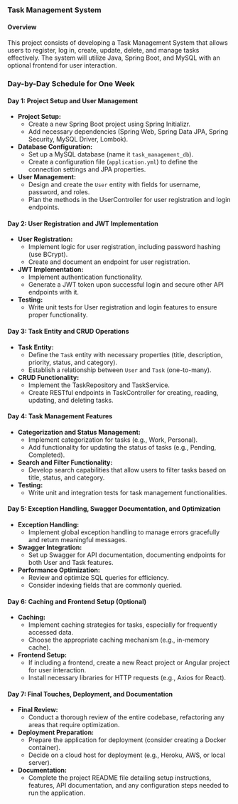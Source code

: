 ### Task Management System

#### **Overview**
This project consists of developing a Task Management System that allows users to register, log in, create, update, delete, and manage tasks effectively. The system will utilize Java, Spring Boot, and MySQL with an optional frontend for user interaction.

### Day-by-Day Schedule for One Week

#### **Day 1: Project Setup and User Management**
- **Project Setup:**
  - Create a new Spring Boot project using Spring Initializr.
  - Add necessary dependencies (Spring Web, Spring Data JPA, Spring Security, MySQL Driver, Lombok).
- **Database Configuration:**
  - Set up a MySQL database (name it `task_management_db`).
  - Create a configuration file (`application.yml`) to define the connection settings and JPA properties.
- **User Management:**
  - Design and create the `User` entity with fields for username, password, and roles.
  - Plan the methods in the UserController for user registration and login endpoints.

#### **Day 2: User Registration and JWT Implementation**
- **User Registration:**
  - Implement logic for user registration, including password hashing (use BCrypt).
  - Create and document an endpoint for user registration.
- **JWT Implementation:**
  - Implement authentication functionality.
  - Generate a JWT token upon successful login and secure other API endpoints with it.
- **Testing:**
  - Write unit tests for User registration and login features to ensure proper functionality.

#### **Day 3: Task Entity and CRUD Operations**
- **Task Entity:**
  - Define the `Task` entity with necessary properties (title, description, priority, status, and category).
  - Establish a relationship between `User` and `Task` (one-to-many).
- **CRUD Functionality:**
  - Implement the TaskRepository and TaskService.
  - Create RESTful endpoints in TaskController for creating, reading, updating, and deleting tasks.
  
#### **Day 4: Task Management Features**
- **Categorization and Status Management:**
  - Implement categorization for tasks (e.g., Work, Personal).
  - Add functionality for updating the status of tasks (e.g., Pending, Completed).
- **Search and Filter Functionality:**
  - Develop search capabilities that allow users to filter tasks based on title, status, and category.
- **Testing:**
  - Write unit and integration tests for task management functionalities.

#### **Day 5: Exception Handling, Swagger Documentation, and Optimization**
- **Exception Handling:**
  - Implement global exception handling to manage errors gracefully and return meaningful messages.
- **Swagger Integration:**
  - Set up Swagger for API documentation, documenting endpoints for both User and Task features.
- **Performance Optimization:**
  - Review and optimize SQL queries for efficiency.
  - Consider indexing fields that are commonly queried.
  
#### **Day 6: Caching and Frontend Setup (Optional)**
- **Caching:**
  - Implement caching strategies for tasks, especially for frequently accessed data.
  - Choose the appropriate caching mechanism (e.g., in-memory cache).
- **Frontend Setup:**
  - If including a frontend, create a new React project or Angular project for user interaction.
  - Install necessary libraries for HTTP requests (e.g., Axios for React).
  
#### **Day 7: Final Touches, Deployment, and Documentation**
- **Final Review:**
  - Conduct a thorough review of the entire codebase, refactoring any areas that require optimization.
- **Deployment Preparation:**
  - Prepare the application for deployment (consider creating a Docker container).
  - Decide on a cloud host for deployment (e.g., Heroku, AWS, or local server).
- **Documentation:**
  - Complete the project README file detailing setup instructions, features, API documentation, and any configuration steps needed to run the application.
